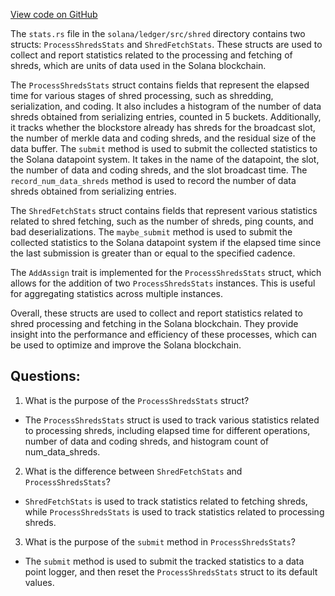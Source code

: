 [View code on GitHub](https://github.com/solana-labs/solana/blob/master/ledger/src/shred/stats.rs)

The `stats.rs` file in the `solana/ledger/src/shred` directory contains two structs: `ProcessShredsStats` and `ShredFetchStats`. These structs are used to collect and report statistics related to the processing and fetching of shreds, which are units of data used in the Solana blockchain.

The `ProcessShredsStats` struct contains fields that represent the elapsed time for various stages of shred processing, such as shredding, serialization, and coding. It also includes a histogram of the number of data shreds obtained from serializing entries, counted in 5 buckets. Additionally, it tracks whether the blockstore already has shreds for the broadcast slot, the number of merkle data and coding shreds, and the residual size of the data buffer. The `submit` method is used to submit the collected statistics to the Solana datapoint system. It takes in the name of the datapoint, the slot, the number of data and coding shreds, and the slot broadcast time. The `record_num_data_shreds` method is used to record the number of data shreds obtained from serializing entries.

The `ShredFetchStats` struct contains fields that represent various statistics related to shred fetching, such as the number of shreds, ping counts, and bad deserializations. The `maybe_submit` method is used to submit the collected statistics to the Solana datapoint system if the elapsed time since the last submission is greater than or equal to the specified cadence.

The `AddAssign` trait is implemented for the `ProcessShredsStats` struct, which allows for the addition of two `ProcessShredsStats` instances. This is useful for aggregating statistics across multiple instances.

Overall, these structs are used to collect and report statistics related to shred processing and fetching in the Solana blockchain. They provide insight into the performance and efficiency of these processes, which can be used to optimize and improve the Solana blockchain.
## Questions: 
 1. What is the purpose of the `ProcessShredsStats` struct?
- The `ProcessShredsStats` struct is used to track various statistics related to processing shreds, including elapsed time for different operations, number of data and coding shreds, and histogram count of num_data_shreds.

2. What is the difference between `ShredFetchStats` and `ProcessShredsStats`?
- `ShredFetchStats` is used to track statistics related to fetching shreds, while `ProcessShredsStats` is used to track statistics related to processing shreds.

3. What is the purpose of the `submit` method in `ProcessShredsStats`?
- The `submit` method is used to submit the tracked statistics to a data point logger, and then reset the `ProcessShredsStats` struct to its default values.